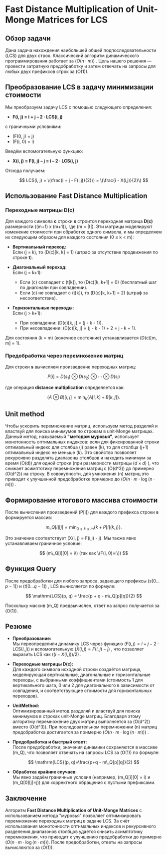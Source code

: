 # Fast Distance Multiplication of Unit-Monge Matrices for LCS

## Обзор задачи

Дана задача нахождения наибольшей общей подпоследовательности (LCS) для двух строк. Классический алгоритм динамического программирования работает за $` (O(n \cdot m)) `$ . Цель нашего решения — провести затратную предобработку и затем отвечать на запросы для любых двух префиксов строк за \(O(1)\).

## Преобразование LCS в задачу минимизации стоимости

Мы преобразуем задачу LCS с помощью следующего определения:
  
- **F(i, j) = i + j – 2 · LCS(i, j)**

с граничными условиями:
- \(F(0, j) = j\)
- \(F(i, 0) = i\)

Введём вспомогательную функцию:
  
- **X(i, j) = F(i, j) – j = i – 2 · LCS(i, j)**

Отсюда получаем:

  $$
  LCS(i, j) = \(\frac{i + j - F(i,j)}{2}\) = \(\frac{i - X(i,j)}{2}\)
  $$


## Использование Fast Distance Multiplication

### Переходные матрицы D(c)

Для каждого символа **c** строки **s** строится переходная матрица **D(c)** размерности ((m+1) x (m+1)), где (m = |t|). Эти матрицы моделируют изменение стоимости при обработке одного символа, и мы определяем их следующим образом для каждого состояния (0 ≤ k < m\):

- **Вертикальный переход:**  
  Если \(j = k\), то \(D(c)[k, k] = 1\) (штраф за отсутствие продвижения по строке **t**).

- **Диагональный переход:**  
  Если \(j = k+1\):
  - Если \(c\) совпадает с \(t[k]\), то \(D(c)[k, k+1] = 0\) (бесплатный шаг по диагонали при совпадении).
  - Если \(c\) не совпадает с \(t[k]\), то \(D(c)[k, k+1] = 2\) (штраф за несоответствие).

- **Горизонтальные переходы:**  
  Если \(j > k+1\):
  - При совпадении: \(D(c)[k, j] = (j - k - 1)\).
  - При несовпадении: \(D(c)[k, j] = (j - k - 1) + 2 = j - k + 1\).

Для состояния \(k = m\) (конечное состояние) устанавливается \(D(c)[m, m] = 1\).

### Предобработка через перемножение матриц

Для строки **s** вычисляем произведение переходных матриц:

$$
P[i] = D(s_1) \otimes D(s_2) \otimes \cdots \otimes D(s_i)
$$

где операция **distance multiplication** определяется как:

$$
(A \otimes B)[i, j] = \min_{k} \{ A[i, k] + B[k, j] \}.
$$

## Unit method

Чтобы ускорить перемножение матриц, используем метод разделяй и властвуй для поиска минимумов по строкам в unit‑Monge матрицах. Данный метод, называемый **"методом муровья"**, использует монотонность оптимальных индексов: если для фиксированной строки оптимальный индекс для столбца \(j\) равен \(k\), то для столбца \(j+1\) оптимальный индекс не меньше \(k\). Это свойство позволяет рекурсивно разделять диапазоны столбцов и находить минимум за время \(O(d)\) для одной строки (при размерности матрицы $` (d \times d) `$ ), что снижает асимптотику перемножения матриц с \(O(d^3)\) до примерно \(O(d^2)\) на строку. В совокупности, для умножения \(n\) матриц это приводит к улучшенной предобработке примерно до $` (O(n \cdot m \cdot \log(n \cdot m))) `$ .

## Формирование итогового массива стоимости

После вычисления произведений \(P[i]\) для каждого префикса строки **s** формируется массив:

$$
m\_Q[i][j] = \min_{0 \le k \le m}\{ k + P[i](k, j) \}.
$$

Это значение соответствует \(X(i, j) = F(i,j) - j\). Мы также явно устанавливаем граничное условие:

$$
(m\_Q[i][0] = i\) (так как \(F(i, 0)=i\))
$$


## Функция Query

После предобработки для любого запроса, задающего префиксы $` (s[0 \ldots p-1]) `$ и $` (t[0 \ldots q-1]) `$ , LCS вычисляется по формуле:

$$
\mathrm{LCS}(p, q) = \frac{p + q - m\_Q[p][q]}{2}
$$

Поскольку массив \(m\_Q\) предвычислен, ответ на запрос получается за \(O(1)\).

## Резюме 

- **Преобразование:**  
  Мы переопределили динамику LCS через функцию $` (F(i,j)= i+j-2\cdot \mathrm{LCS}(i,j)) `$ и вспомогательную $` (X(i,j)=F(i,j)-j) `$ , что позволяет выразить LCS как $` ((i - X(i,j))/2) `$ .

- **Переходные матрицы D(c):**  
  Для каждого символа исходной строки создаётся матрица, моделирующая вертикальные, диагональные и горизонтальные переходы, с выбранными коэффициентами (стоимость 1 для вертикального шага, 0 или 2 для диагонального в зависимости от совпадения, и соответствующие стоимости для горизонтальных переходов).

- **UnitMethod:**  
  Оптимизированный метод разделяй и властвуй для поиска минимумов в строках unit‑Monge матриц. Благодаря этому алгоритму перемножение двух матриц выполняется за \(O(d^2)\) вместо \(O(d^3)\). При последовательном перемножении \(n\) матриц предобработка достигается за примерно $` (O(n \cdot m \cdot \log(n \cdot m))) `$ .

- **Предобработка и быстрый ответ:**  
  После предобработки, значения динамики сохраняются в массиве \(m\_Q\), что позволяет отвечать на запросы LCS за \(O(1)\) по формуле:

$$
  \mathrm{LCS}(p, q)=\frac{p+q - m\_Q[p][q]}{2}
$$

- **Обработка крайних случаев:**  
  Мы явно задаём граничные условия (например, \(m\_Q[i][0] = i\) и \(m\_Q[0][j]=j\)) для корректного обращения с пустыми префиксами.

## Заключение

Алгоритм **Fast Distance Multiplication of Unit-Monge Matrices** с использованием метода "муровья" позволяет оптимизировать перемножение переходных матриц в задаче LCS. За счёт использования монотонности оптимальных индексов и рекурсивного разделения диапазонов столбцов удаётся снизить асимптотику перемножения, что приводит к улучшению предобработки до примерно $` (O(n \cdot m \cdot \log(n \cdot m))) `$. После предобработки, ответы на запросы вычисляются за \(O(1)\).
